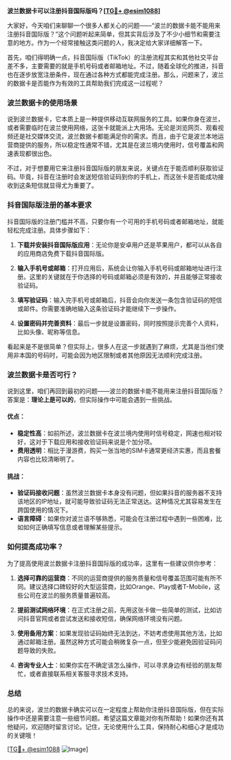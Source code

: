 **波兰数据卡可以注册抖音国际版吗？[[TG💪+ @esim1088](https://t.me/s/esim1088)]**

大家好，今天咱们来聊聊一个很多人都关心的问题——“波兰的数据卡能不能用来注册抖音国际版？”这个问题听起来简单，但其实背后涉及了不少小细节和需要注意的地方。作为一个经常接触这类问题的人，我决定给大家详细解答一下。

首先，咱们得明确一点，抖音国际版（TikTok）的注册流程其实和其他社交平台差不多，主要需要的就是手机号码或者邮箱地址。不过，随着全球化的推进，抖音也在逐步放宽注册条件，现在通过各种方式都能完成注册。那么，问题来了，波兰的数据卡是否能作为有效的工具帮助我们完成这一过程呢？

### 波兰数据卡的使用场景

说到波兰数据卡，它本质上是一种提供移动互联网服务的工具。如果你身在波兰，或者需要临时在波兰使用网络，这张卡就能派上大用场。无论是浏览网页、观看视频还是社交媒体交流，波兰数据卡都能满足你的需求。而且，由于它是波兰本地运营商提供的服务，所以稳定性通常不错，尤其是在波兰境内使用时，信号覆盖和网速表现都很出色。

不过，对于想要用它来注册抖音国际版的朋友来说，关键点在于能否顺利获取验证码。毕竟，抖音在注册时会发送短信验证码到你的手机上，而这张卡是否能成功接收到这条短信就显得尤为重要了。

### 抖音国际版注册的基本要求

抖音国际版的注册门槛并不高，只要你有一个可用的手机号码或者邮箱地址，就能轻松完成注册。具体步骤如下：

1. **下载并安装抖音国际版应用**：无论你是安卓用户还是苹果用户，都可以从各自的应用商店免费下载抖音国际版。
   
2. **输入手机号或邮箱**：打开应用后，系统会让你输入手机号码或邮箱地址进行注册。这里的关键就在于你选择的号码或邮箱必须是有效的，并且能够正常接收验证码。

3. **填写验证码**：输入完手机号或邮箱后，抖音会向你发送一条包含验证码的短信或邮件。你需要准确地输入这条验证码才能继续下一步操作。

4. **设置密码并完善资料**：最后一步就是设置密码，同时按照提示完善个人资料，比如头像、昵称等信息。

看起来是不是很简单？但实际上，很多人在这一步就遇到了麻烦，尤其是当他们使用非本国的号码时，可能会因为地区限制或者其他原因无法顺利完成注册。

### 波兰数据卡是否可行？

说到这里，咱们再回到最初的问题——波兰的数据卡能不能用来注册抖音国际版？答案是：**理论上是可以的**，但实际操作中可能会遇到一些挑战。

#### 优点：
- **稳定性高**：如前所述，波兰数据卡在波兰境内使用时信号稳定，网速也相对较好，这对于下载应用和接收验证码来说是个加分项。
- **费用透明**：相比于漫游费，购买一张当地的SIM卡通常更经济实惠，而且套餐内容也比较清晰明了。

#### 挑战：
- **验证码接收问题**：虽然波兰数据卡本身没有问题，但如果抖音的服务器不支持该地区的IP地址，就可能导致验证码无法正常送达。这种情况尤其容易发生在跨国使用的情况下。
- **语言障碍**：如果你对波兰语不够熟悉，可能会在注册过程中遇到一些困难，比如如何正确填写信息或者理解某些提示。

### 如何提高成功率？

为了提高使用波兰数据卡注册抖音国际版的成功率，这里有一些建议供你参考：

1. **选择可靠的运营商**：不同的运营商提供的服务质量和信号覆盖范围可能有所不同。建议选择口碑较好的大型运营商，比如Orange、Play或者T-Mobile，这些公司在波兰的服务质量普遍较高。

2. **提前测试网络环境**：在正式注册之前，先用这张卡做一些简单的测试，比如访问抖音官网或者尝试发送和接收短信，确保网络环境没有问题。

3. **使用备用方案**：如果发现验证码始终无法到达，不妨考虑使用其他方法，比如通过邮箱注册。虽然这种方式可能会稍微复杂一点，但至少能避免因验证码问题导致的失败。

4. **咨询专业人士**：如果你实在不确定该怎么操作，可以寻求身边有经验的朋友帮忙，或者直接联系相关客服寻求技术支持。

### 总结

总的来说，波兰的数据卡确实可以在一定程度上帮助你注册抖音国际版，但在实际操作中还是需要注意一些细节问题。希望这篇文章能对你有所帮助！如果你还有其他疑问，欢迎随时留言讨论。记住，无论使用什么工具，保持耐心和细心才是成功的关键哦！

[[TG💪+ @esim1088](https://t.me/s/esim1088) ![Image](https://i.postimg.cc/4NQfJmqS/Snipaste-2025-05-13-00-14-12.png)]